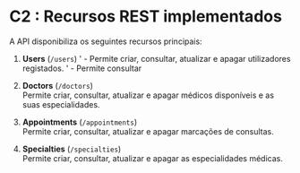 # C2 : Recursos REST implementados

A API disponibiliza os seguintes recursos principais:

1. **Users** (`/users`)
   ' - Permite criar, consultar, atualizar e apagar utilizadores registados.
   ' - Permite consultar 
2. **Doctors** (`/doctors`)  
   Permite criar, consultar, atualizar e apagar médicos disponíveis e as suas especialidades.

3. **Appointments** (`/appointments`)  
   Permite criar, consultar, atualizar e apagar marcações de consultas.

4. **Specialties** (`/specialties`)  
   Permite criar, consultar, atualizar e apagar as especialidades médicas.
